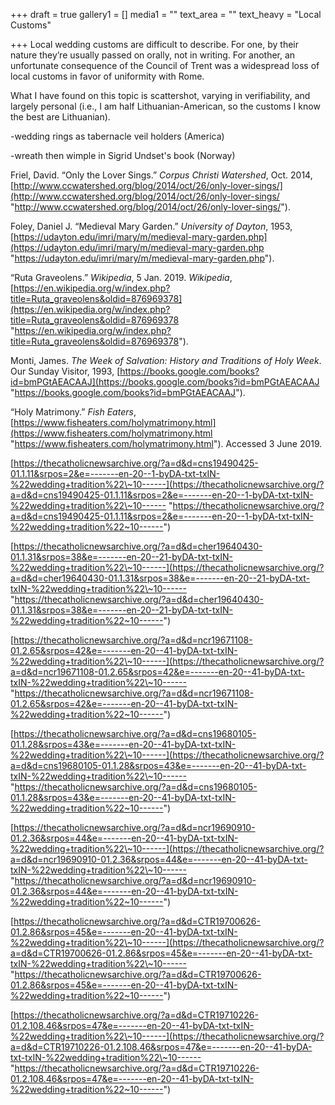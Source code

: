+++
draft = true
gallery1 = []
media1 = ""
text_area = ""
text_heavy = "Local Customs"

+++
Local wedding customs are difficult to describe. For one, by their nature they’re usually passed on orally, not in writing. For another, an unfortunate consequence of the Council of Trent was a widespread loss of local customs in favor of uniformity with Rome.

What I have found on this topic is scattershot, varying in verifiability, and largely personal (i.e., I am half Lithuanian-American, so the customs I know the best are Lithuanian).

\-wedding rings as tabernacle veil holders (America)

\-wreath then wimple in Sigrid Undset's book (Norway)

Friel, David. “Only the Lover Sings.” _Corpus Christi Watershed_, Oct. 2014, [http://www.ccwatershed.org/blog/2014/oct/26/only-lover-sings/](http://www.ccwatershed.org/blog/2014/oct/26/only-lover-sings/ "http://www.ccwatershed.org/blog/2014/oct/26/only-lover-sings/").

Foley, Daniel J. “Medieval Mary Garden.” _University of Dayton_, 1953, [https://udayton.edu/imri/mary/m/medieval-mary-garden.php](https://udayton.edu/imri/mary/m/medieval-mary-garden.php "https://udayton.edu/imri/mary/m/medieval-mary-garden.php").

“Ruta Graveolens.” _Wikipedia_, 5 Jan. 2019. _Wikipedia_, [https://en.wikipedia.org/w/index.php?title=Ruta_graveolens&oldid=876969378](https://en.wikipedia.org/w/index.php?title=Ruta_graveolens&oldid=876969378 "https://en.wikipedia.org/w/index.php?title=Ruta_graveolens&oldid=876969378").

Monti, James. _The Week of Salvation: History and Traditions of Holy Week_. Our Sunday Visitor, 1993, [https://books.google.com/books?id=bmPGtAEACAAJ](https://books.google.com/books?id=bmPGtAEACAAJ "https://books.google.com/books?id=bmPGtAEACAAJ").

“Holy Matrimony.” _Fish Eaters_, [https://www.fisheaters.com/holymatrimony.html](https://www.fisheaters.com/holymatrimony.html "https://www.fisheaters.com/holymatrimony.html"). Accessed 3 June 2019.

[https://thecatholicnewsarchive.org/?a=d&d=cns19490425-01.1.11&srpos=2&e=-------en-20--1-byDA-txt-txIN-%22wedding+tradition%22\~10------](https://thecatholicnewsarchive.org/?a=d&d=cns19490425-01.1.11&srpos=2&e=-------en-20--1-byDA-txt-txIN-%22wedding+tradition%22\~10------ "https://thecatholicnewsarchive.org/?a=d&d=cns19490425-01.1.11&srpos=2&e=-------en-20--1-byDA-txt-txIN-%22wedding+tradition%22~10------")

[https://thecatholicnewsarchive.org/?a=d&d=cher19640430-01.1.31&srpos=38&e=-------en-20--21-byDA-txt-txIN-%22wedding+tradition%22\~10------](https://thecatholicnewsarchive.org/?a=d&d=cher19640430-01.1.31&srpos=38&e=-------en-20--21-byDA-txt-txIN-%22wedding+tradition%22\~10------ "https://thecatholicnewsarchive.org/?a=d&d=cher19640430-01.1.31&srpos=38&e=-------en-20--21-byDA-txt-txIN-%22wedding+tradition%22~10------")

[https://thecatholicnewsarchive.org/?a=d&d=ncr19671108-01.2.65&srpos=42&e=-------en-20--41-byDA-txt-txIN-%22wedding+tradition%22\~10------](https://thecatholicnewsarchive.org/?a=d&d=ncr19671108-01.2.65&srpos=42&e=-------en-20--41-byDA-txt-txIN-%22wedding+tradition%22\~10------ "https://thecatholicnewsarchive.org/?a=d&d=ncr19671108-01.2.65&srpos=42&e=-------en-20--41-byDA-txt-txIN-%22wedding+tradition%22~10------")

[https://thecatholicnewsarchive.org/?a=d&d=cns19680105-01.1.28&srpos=43&e=-------en-20--41-byDA-txt-txIN-%22wedding+tradition%22\~10------](https://thecatholicnewsarchive.org/?a=d&d=cns19680105-01.1.28&srpos=43&e=-------en-20--41-byDA-txt-txIN-%22wedding+tradition%22\~10------ "https://thecatholicnewsarchive.org/?a=d&d=cns19680105-01.1.28&srpos=43&e=-------en-20--41-byDA-txt-txIN-%22wedding+tradition%22~10------")

[https://thecatholicnewsarchive.org/?a=d&d=ncr19690910-01.2.36&srpos=44&e=-------en-20--41-byDA-txt-txIN-%22wedding+tradition%22\~10------](https://thecatholicnewsarchive.org/?a=d&d=ncr19690910-01.2.36&srpos=44&e=-------en-20--41-byDA-txt-txIN-%22wedding+tradition%22\~10------ "https://thecatholicnewsarchive.org/?a=d&d=ncr19690910-01.2.36&srpos=44&e=-------en-20--41-byDA-txt-txIN-%22wedding+tradition%22~10------")

[https://thecatholicnewsarchive.org/?a=d&d=CTR19700626-01.2.86&srpos=45&e=-------en-20--41-byDA-txt-txIN-%22wedding+tradition%22\~10------](https://thecatholicnewsarchive.org/?a=d&d=CTR19700626-01.2.86&srpos=45&e=-------en-20--41-byDA-txt-txIN-%22wedding+tradition%22\~10------ "https://thecatholicnewsarchive.org/?a=d&d=CTR19700626-01.2.86&srpos=45&e=-------en-20--41-byDA-txt-txIN-%22wedding+tradition%22~10------")

[https://thecatholicnewsarchive.org/?a=d&d=CTR19710226-01.2.108.46&srpos=47&e=-------en-20--41-byDA-txt-txIN-%22wedding+tradition%22\~10------](https://thecatholicnewsarchive.org/?a=d&d=CTR19710226-01.2.108.46&srpos=47&e=-------en-20--41-byDA-txt-txIN-%22wedding+tradition%22\~10------ "https://thecatholicnewsarchive.org/?a=d&d=CTR19710226-01.2.108.46&srpos=47&e=-------en-20--41-byDA-txt-txIN-%22wedding+tradition%22~10------")